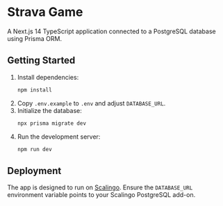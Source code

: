 # Strava Game

A Next.js 14 TypeScript application connected to a PostgreSQL database using Prisma ORM.

## Getting Started

1. Install dependencies:
   ```bash
   npm install
   ```
2. Copy `.env.example` to `.env` and adjust `DATABASE_URL`.
3. Initialize the database:
   ```bash
   npx prisma migrate dev
   ```
4. Run the development server:
   ```bash
   npm run dev
   ```

## Deployment

The app is designed to run on [Scalingo](https://scalingo.com). Ensure the `DATABASE_URL` environment variable points to your Scalingo PostgreSQL add-on.
